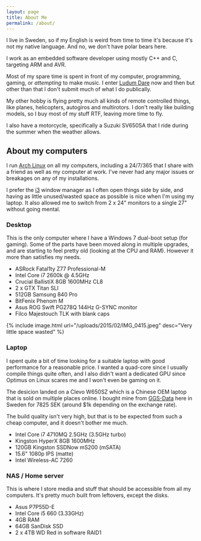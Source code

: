 ```yaml
---
layout: page
title: About Me
permalink: /about/
---
```


I live in Sweden, so if my English is weird from time to time it's because it's
not my native language. And no, we don't have polar bears here.

I work as an embedded software developer using mostly C++ and C, targeting ARM
and AVR.

Most of my spare time is spent in front of my computer, programming, gaming, or
_attempting_ to make music. I enter [Ludum Dare](http://ludumdare.com) now and
then but other than that I don't submit much of what I do publically.

My other hobby is flying pretty much all kinds of remote controlled things,
like planes, helicopters, autogiros and multirotors. I don't really like
building models, so I buy most of my stuff RTF, leaving more time to fly.

I also have a motorcycle, specifically a Suzuki SV650SA that I ride during the
summer when the weather allows.

## About my computers

I run [Arch Linux](http://archlinux.org) on all my computers, including a
24/7/365 that I share with a friend as well as my computer at work. I've never
had any major issues or breakages on any of my installations.

I prefer the [i3](http://i3wm.org) window manager as I often open things side by
side, and having as little unused/wasted space as possible is nice when I'm
using my laptop. It also allowed me to switch from 2 x 24" monitors to a single
27" without going mental.

### Desktop


This is the only computer where I have a Windows 7 dual-boot setup (for
gaming). Some of the parts have been moved along in multiple upgrades, and are
starting to feel pretty old (looking at the CPU and RAM). However it more than
satisfies my needs.

* ASRock Fatal1ty Z77 Professional-M
* Intel Core i7 2600k @ 4.5GHz
* Crucial BallistiX 8GB 1600MHz CL8
* 2 x GTX Titan SLI
* 512GB Samsung 840 Pro
* BitFenix Phenom M
* Asus ROG Swift PG278Q 144Hz G-SYNC monitor
* Filco Majestouch TLK with blank caps

{% include image.html url="/uploads/2015/02/IMG_0415.jpeg" desc="Very little space wasted" %}

### Laptop

I spent quite a bit of time looking for a suitable laptop with good performance
for a reasonable price. I wanted a quad-core since I usually compile things
quite often, and I also didn't want a dedicated GPU since Optimus on Linux
scares me and I won't even be gaming on it.

The desicion landed on a Clevo W650SZ which is a Chinese OEM laptop that is sold
on multiple places online. I bought mine from [GGS-Data](http://www.ggsdata.se/)
here in Sweden for 7825 SEK (around $1k depending on the exchange rate).

The build quality isn't very high, but that is to be expected from such a cheap
computer, and it doesn't bother me much.

* Intel Core i7 4710MQ 2.5GHz (3.5GHz turbo)
* Kingston HyperX 8GB 1600MHz
* 120GB Kingston SSDNow mS200 (mSATA)
* 15.6" 1080p IPS (matte)
* Intel Wireless-AC 7260

### NAS / Home server

This is where I store media and stuff that should be accessible from all my
computers. It's pretty much built from leftovers, except the disks.

* Asus P7P55D-E
* Intel Core i5 660 (3.33GHz)
* 4GB RAM
* 64GB SanDisk SSD
* 2 x 4TB WD Red in software RAID1
